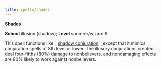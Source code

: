 ```yaml
---
title: spells/shades
---
```

 **Shades**

**School** illusion (shadow); **Level** sorcerer/wizard 9

This spell functions like _ [shadow conjuration](shadowConjuration.md#_shadow-conjuration), _except that it mimics conjuration spells of 8th level or lower. The illusory conjurations created deal four-fifths (80%) damage to nonbelievers, and nondamaging effects are 80% likely to work against nonbelievers.

